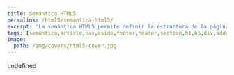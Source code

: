 ```yaml
---
title: Semántica HTML5
permalink: /html5/semantica-html5/
excerpt: "La semántica HTML5 permite definir la estructura de la página mediante elementos article, section, nav, aside, header y footer"
tags: [semántica,article,nav,aside,footer,header,section,h1,h6,div,address]
image:
  path: /img/covers/html5-cover.jpg
---
```

undefined